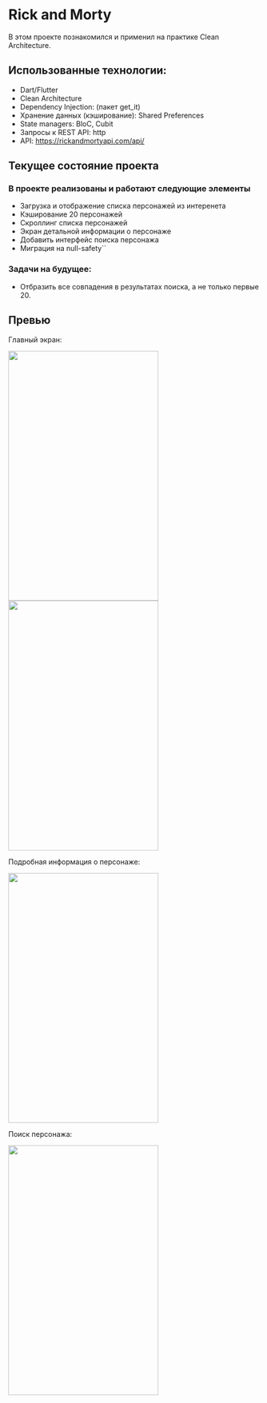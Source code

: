 # Rick and Morty 

В этом проекте познакомился и применил на практике Clean Architecture.

## Использованные технологии:
  - Dart/Flutter
  - Clean Architecture 
  - Dependency Injection: (пакет get_it)
  - Хранение данных (кэширование): Shared Preferences
  - State managers: BloC, Cubit
  - Запросы к REST API: http
  - API: https://rickandmortyapi.com/api/

## Текущее состояние проекта
### В проекте реализованы и работают следующие элементы
  - Загрузка и отображение списка персонажей из интеренета
  - Кэширование 20 персонажей
  - Скроллинг списка персонажей
  - Экран детальной информации о персонаже
  - Добавить интерфейс поиска персонажа
  - Миграция на null-safety``

### Задачи на будущее:
  - Отбразить все совпадения в результатах поиска, а не только первые 20.

## Превью 
Главный экран:

<img src="https://user-images.githubusercontent.com/47809649/156896182-c45c4de6-0eb9-4d23-a428-7edea6d380c0.png" width="300" height="500" /> <img src="https://user-images.githubusercontent.com/47809649/156896235-4cd86389-a717-4f33-ade3-77eb5b9c3ed1.png" width="300" height="500" />

Подробная информация о персонаже:

<img src="https://user-images.githubusercontent.com/47809649/156896265-40d1a2a4-c64e-453b-b633-fb540b7615c1.png" width="300" height="500" />

Поиск персонажа:

<img src="https://user-images.githubusercontent.com/47809649/156896279-20828708-f13c-4549-9373-ff2079ac37f2.png" width="300" height="500" />

